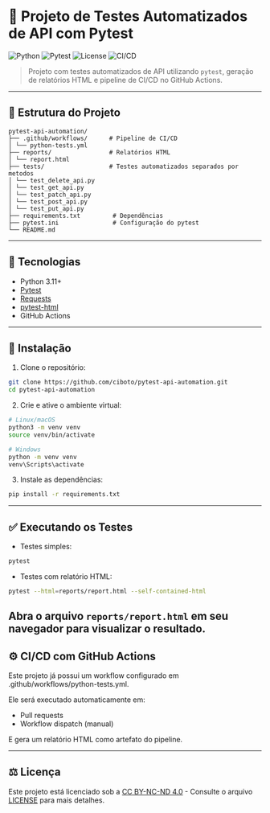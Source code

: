 # 🧪 Projeto de Testes Automatizados de API com Pytest

![Python](https://img.shields.io/badge/Python-3.11-blue?style=for-the-badge&logo=python)
![Pytest](https://img.shields.io/badge/Pytest-Tested-brightgreen?style=for-the-badge&logo=pytest)
![License](https://img.shields.io/badge/license-MIT-lightgrey.svg?style=for-the-badge)
![CI/CD](https://img.shields.io/github/actions/workflow/status/<SEU_USUARIO>/<REPO>/python-tests.yml?style=for-the-badge)

> Projeto com testes automatizados de API utilizando `pytest`, geração de relatórios HTML e pipeline de CI/CD no GitHub Actions.

---

## 📂 Estrutura do Projeto
```
pytest-api-automation/
├── .github/workflows/      # Pipeline de CI/CD
│ └── python-tests.yml
├── reports/                # Relatórios HTML
│ └── report.html
├── tests/                  # Testes automatizados separados por metodos
│ └── test_delete_api.py
│ └── test_get_api.py
│ └── test_patch_api.py
│ └── test_post_api.py
│ └── test_put_api.py
├── requirements.txt         # Dependências
├── pytest.ini               # Configuração do pytest
└── README.md
```
---

## 🚀 Tecnologias

- Python 3.11+
- [Pytest](https://docs.pytest.org/)
- [Requests](https://requests.readthedocs.io/)
- [pytest-html](https://pypi.org/project/pytest-html/)
- GitHub Actions

---

## 🔧 Instalação
1. Clone o repositório:

```bash
git clone https://github.com/ciboto/pytest-api-automation.git
cd pytest-api-automation
```

2. Crie e ative o ambiente virtual:
```bash
# Linux/macOS
python3 -m venv venv
source venv/bin/activate

# Windows
python -m venv venv
venv\Scripts\activate
```

3. Instale as dependências:
```bash
pip install -r requirements.txt
```
---
## ✅ Executando os Testes

- Testes simples:
```bash
pytest
```

- Testes com relatório HTML:
```bash
pytest --html=reports/report.html --self-contained-html
```
Abra o arquivo `reports/report.html` em seu navegador para visualizar o resultado.
---

## ⚙️ CI/CD com GitHub Actions
Este projeto já possui um workflow configurado em .github/workflows/python-tests.yml.

Ele será executado automaticamente em:
- Pull requests
- Workflow dispatch (manual)

E gera um relatório HTML como artefato do pipeline.

---
## ⚖️ Licença
Este projeto está licenciado sob a [CC BY-NC-ND 4.0](https://creativecommons.org/licenses/by-nc-nd/4.0/) - Consulte o arquivo [LICENSE](./LICENSE) para mais detalhes.